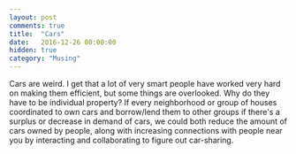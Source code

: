```yaml
---
layout: post
comments: true
title:  "Cars"
date:   2016-12-26 00:00:00
hidden: true
category: "Musing"
---
```

Cars are weird. I get that a lot of very smart people have worked very hard on making them efficient, but some things are overlooked. Why do they have to be individual property? If every neighborhood or group of houses coordinated to own cars and borrow/lend them to other groups if there's a surplus or decrease in demand of cars, we could both reduce the amount of cars owned by people, along with increasing connections with people near you by interacting and collaborating to figure out car-sharing.
